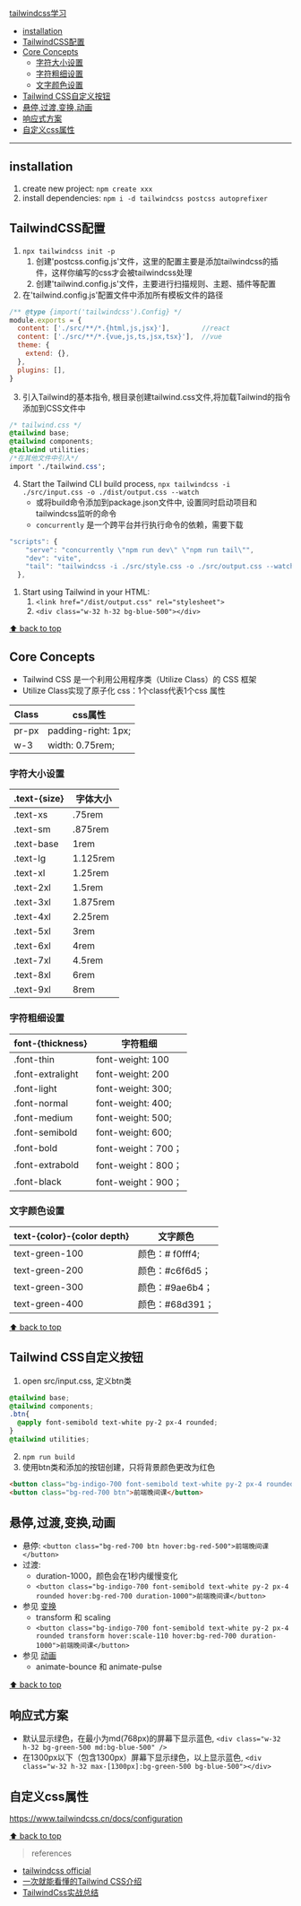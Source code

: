 [tailwindcss学习](#top)

- [installation](#installation)
- [TailwindCSS配置](#tailwindcss配置)
- [Core Concepts](#core-concepts)
  - [字符大小设置](#字符大小设置)
  - [字符粗细设置](#字符粗细设置)
  - [文字颜色设置](#文字颜色设置)
- [Tailwind CSS自定义按钮](#tailwind-css自定义按钮)
- [悬停,过渡,变换,动画](#悬停过渡变换动画)
- [响应式方案](#响应式方案)
- [自定义css属性](#自定义css属性)

------------------------------------------------------------

## installation

1. create new project: `npm create xxx`
2. install dependencies: `npm i -d tailwindcss postcss autoprefixer`

## TailwindCSS配置

1. `npx tailwindcss init -p`
   1. 创建'postcss.config.js'文件，这里的配置主要是添加tailwindcss的插件，这样你编写的css才会被tailwindcss处理
   2. 创建'tailwind.config.js'文件，主要进行扫描规则、主题、插件等配置
2. 在'tailwind.config.js'配置文件中添加所有模板文件的路径

```javascript
/** @type {import('tailwindcss').Config} */
module.exports = {
  content: ['./src/**/*.{html,js,jsx}'],        //react
  content: ['./src/**/*.{vue,js,ts,jsx,tsx}'],  //vue
  theme: {
    extend: {},
  },
  plugins: [],
}
```

3. 引入Tailwind的基本指令, 根目录创建tailwind.css文件,将加载Tailwind的指令添加到CSS文件中

```css
/* tailwind.css */
@tailwind base;
@tailwind components;
@tailwind utilities;
/*在其他文件中引入*/
import './tailwind.css';
```

4. Start the Tailwind CLI build process, `npx tailwindcss -i ./src/input.css -o ./dist/output.css --watch`
   - 或将build命令添加到package.json文件中, 设置同时启动项目和tailwindcss监听的命令
   - `concurrently` 是一个跨平台并行执行命令的依赖，需要下载

```javascript
"scripts": {
    "serve": "concurrently \"npm run dev\" \"npm run tail\"",
    "dev": "vite",
    "tail": "tailwindcss -i ./src/style.css -o ./src/output.css --watch",
  },
```

1. Start using Tailwind in your HTML:
   1.  `<link href="/dist/output.css" rel="stylesheet">`
   2.  `<div class="w-32 h-32 bg-blue-500"></div>`

[⬆ back to top](#top)

## Core Concepts

- Tailwind CSS 是一个利用公用程序类（Utilize Class）的 CSS 框架
- Utilize Class实现了原子化 css：1个class代表1个css 属性

|Class|css属性|
|---|---|
|pr-px|padding-right: 1px;|
|w-3|width: 0.75rem;|

### 字符大小设置

|.text-{size}|字体大小|
|---|---|
|.text-xs|.75rem|
|.text-sm|.875rem|
|.text-base|1rem|
|.text-lg|1.125rem|
|.text-xl|1.25rem|
|.text-2xl|1.5rem|
|.text-3xl|1.875rem|
|.text-4xl|2.25rem|
|.text-5xl|3rem|
|.text-6xl|4rem|
|.text-7xl|4.5rem|
|.text-8xl|6rem|
|.text-9xl|8rem|

### 字符粗细设置 

|font-{thickness}|字符粗细|
|---|---|
|.font-thin|font-weight: 100|
|.font-extralight|font-weight: 200|
|.font-light|font-weight: 300;|
|.font-normal|font-weight: 400;|
|.font-medium|font-weight: 500;|
|.font-semibold|font-weight: 600;|
|.font-bold|font-weight：700；|
|.font-extrabold|font-weight：800；|
|.font-black|font-weight：900；|

### 文字颜色设置

|text-{color}-{color depth}|文字颜色|
|---|---|
|text-green-100|颜色：# f0fff4;|
|text-green-200|颜色：#c6f6d5；|
|text-green-300|颜色：#9ae6b4；|
|text-green-400|颜色：#68d391；|

[⬆ back to top](#top)

## Tailwind CSS自定义按钮

1. open src/input.css, 定义btn类

```css
@tailwind base;
@tailwind components;
.btn{
  @apply font-semibold text-white py-2 px-4 rounded;
}
@tailwind utilities;
```

2. `npm run build`
3. 使用btn类和添加的按钮创建，只将背景颜色更改为红色

```html
<button class="bg-indigo-700 font-semibold text-white py-2 px-4 rounded">前端晚间课</button>
<button class="bg-red-700 btn">前端晚间课</button>
```

## 悬停,过渡,变换,动画

- 悬停: `<button class="bg-red-700 btn hover:bg-red-500">前端晚间课</button>`
- 过渡:  
  - duration-1000，颜色会在1秒内缓慢变化
  - `<button class="bg-indigo-700 font-semibold text-white py-2 px-4 rounded hover:bg-red-700 duration-1000">前端晚间课</button>`
- 参见 [变换](https://tailwindcss.com/docs/scale)
  - transform 和 scaling
  - `<button class="bg-indigo-700 font-semibold text-white py-2 px-4 rounded transform hover:scale-110 hover:bg-red-700 duration-1000">前端晚间课</button>`
- 参见 [动画](https://tailwindcss.com/docs/animation)
  - animate-bounce 和 animate-pulse

[⬆ back to top](#top)

## 响应式方案

- 默认显示绿色，在最小为md(768px)的屏幕下显示蓝色, `<div class="w-32 h-32 bg-green-500 md:bg-blue-500" />`
- 在1300px以下（包含1300px）屏幕下显示绿色，以上显示蓝色, `<div class="w-32 h-32 max-[1300px]:bg-green-500 bg-blue-500"></div>`

## 自定义css属性

https://www.tailwindcss.cn/docs/configuration

[⬆ back to top](#top)

> references
- [tailwindcss official](https://tailwindcss.com/)
- [一次就能看懂的Tailwind CSS介绍](https://www.zhihu.com/tardis/bd/art/603429955)
- [TailwindCss实战总结](https://blog.csdn.net/qq_40147756/article/details/131907139)
